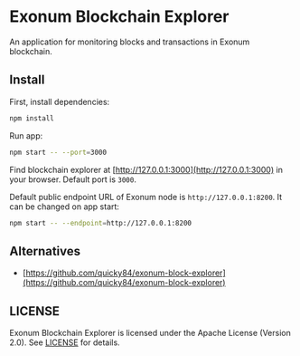 # Exonum Blockchain Explorer

An application for monitoring blocks and transactions in Exonum blockchain.

## Install

First, install dependencies:

```sh
npm install
```

Run app:

```sh
npm start -- --port=3000
```

Find blockchain explorer at [http://127.0.0.1:3000](http://127.0.0.1:3000) in your browser.
Default port is `3000`.

Default public endpoint URL of Exonum node is `http://127.0.0.1:8200`.
It can be changed on app start:

```sh
npm start -- --endpoint=http://127.0.0.1:8200
```

## Alternatives

* [https://github.com/quicky84/exonum-block-explorer](https://github.com/quicky84/exonum-block-explorer)

## LICENSE

Exonum Blockchain Explorer is licensed under the Apache License (Version 2.0). See [LICENSE](https://github.com/exonum/blockchain-explorer/blob/master/LICENSE) for details.
